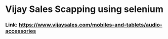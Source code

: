 # Vijay Sales Scapping using selenium

### Link: https://www.vijaysales.com/mobiles-and-tablets/audio-accessories
